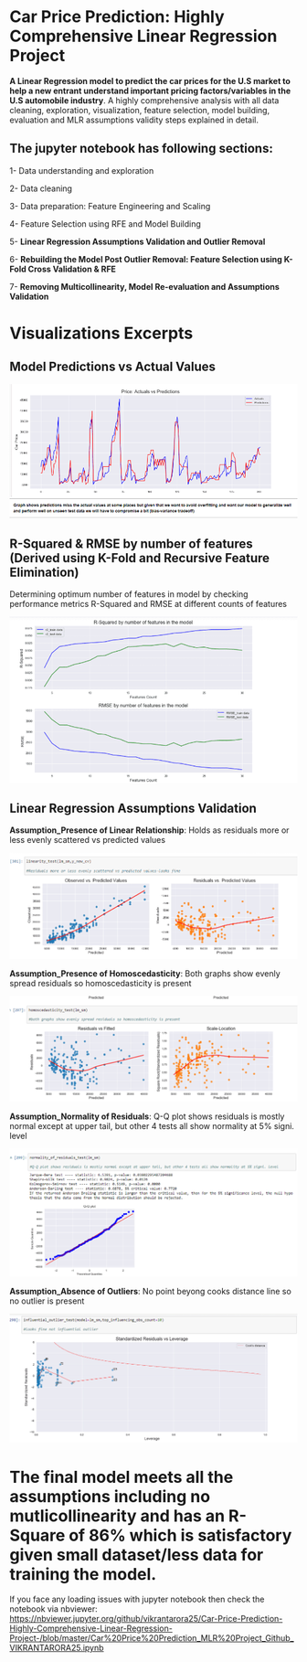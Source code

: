 # Car Price Prediction: Highly Comprehensive Linear Regression Project

**A Linear Regression model to predict the car prices for the U.S market to help a new entrant understand important pricing factors/variables in the U.S automobile industry**. A highly comprehensive analysis with all data cleaning, exploration, visualization, feature selection, model building, evaluation and MLR assumptions validity steps explained in detail.

## The jupyter notebook has following sections:

1- Data understanding and exploration 

2- Data cleaning

3- Data preparation: Feature Engineering and Scaling

4- Feature Selection using RFE and Model Building  

5- **Linear Regression Assumptions Validation and Outlier Removal**

6- **Rebuilding the Model Post Outlier Removal: Feature Selection using K-Fold Cross Validation & RFE**  

7- **Removing Multicollinearity, Model Re-evaluation and Assumptions Validation**

# Visualizations Excerpts

## Model Predictions vs Actual Values

![](images/Actuals_vs_Predictions.png)


## R-Squared & RMSE by number of features (Derived using K-Fold and Recursive Feature Elimination)

Determining optimum number of features in model by checking performance metrics R-Squared and RMSE at different counts of features

![](images/R2_RMSE_by_features.png)


## Linear Regression Assumptions Validation


**Assumption_Presence of Linear Relationship**: Holds as residuals more or less evenly scattered vs predicted values

![](images/linearity_assumption.png)



**Assumption_Presence of Homoscedasticity**: Both graphs show evenly spread residuals so homoscedasticity is present

![](images/homoscedacity_assumption.png)



**Assumption_Normality of Residuals**: Q-Q plot shows residuals is mostly normal except at upper tail, but other 4 tests all show normality at 5% signi. level

![](images/Normality_of_errors_assumption.png)



**Assumption_Absence of Outliers**: No point beyong cooks distance line so no outlier is present

![](images/Outlier_detection.png)

# The final model meets all the assumptions including no mutlicollinearity and has an R-Square of 86% which is satisfactory given small dataset/less data for training the model.

If you face any loading issues with jupyter notebook then check the notebook via nbviewer: 
https://nbviewer.jupyter.org/github/vikrantarora25/Car-Price-Prediction-Highly-Comprehensive-Linear-Regression-Project-/blob/master/Car%20Price%20Prediction_MLR%20Project_Github_VIKRANTARORA25.ipynb
